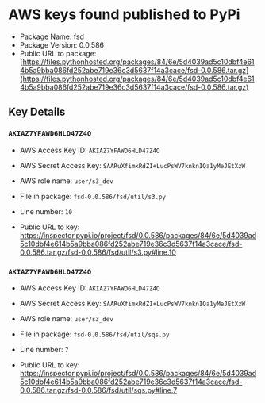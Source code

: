 # AWS keys found published to PyPi

* Package Name: fsd
* Package Version: 0.0.586
* Public URL to package: [https://files.pythonhosted.org/packages/84/6e/5d4039ad5c10dbf4e614b5a9bba086fd252abe719e36c3d5637f14a3cace/fsd-0.0.586.tar.gz](https://files.pythonhosted.org/packages/84/6e/5d4039ad5c10dbf4e614b5a9bba086fd252abe719e36c3d5637f14a3cace/fsd-0.0.586.tar.gz)

## Key Details

### `AKIAZ7YFAWD6HLD47Z4O`

* AWS Access Key ID: `AKIAZ7YFAWD6HLD47Z4O`
* AWS Secret Access Key: `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` 
* AWS role name: `user/s3_dev`
* File in package: `fsd-0.0.586/fsd/util/s3.py`
* Line number: `10`

* Public URL to key: https://inspector.pypi.io/project/fsd/0.0.586/packages/84/6e/5d4039ad5c10dbf4e614b5a9bba086fd252abe719e36c3d5637f14a3cace/fsd-0.0.586.tar.gz/fsd-0.0.586/fsd/util/s3.py#line.10



### `AKIAZ7YFAWD6HLD47Z4O`

* AWS Access Key ID: `AKIAZ7YFAWD6HLD47Z4O`
* AWS Secret Access Key: `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` 
* AWS role name: `user/s3_dev`
* File in package: `fsd-0.0.586/fsd/util/sqs.py`
* Line number: `7`

* Public URL to key: https://inspector.pypi.io/project/fsd/0.0.586/packages/84/6e/5d4039ad5c10dbf4e614b5a9bba086fd252abe719e36c3d5637f14a3cace/fsd-0.0.586.tar.gz/fsd-0.0.586/fsd/util/sqs.py#line.7


